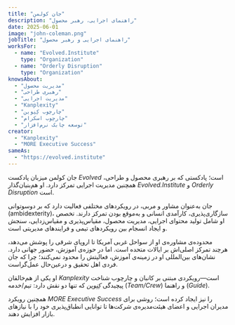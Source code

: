 ```yaml
---
title: "جان کولمن"
description: "راهنمای اجرایی، رهبر محصول"
date: 2025-06-01
image: "john-coleman.png"
jobTitle: "راهنمای اجرایی و رهبر محصول"
worksFor:
  - name: "Evolved.Institute"
    type: "Organization"
  - name: "Orderly Disruption"
    type: "Organization"
knowsAbout:
  - "مدیریت محصول"
  - "رهبری طراحی"
  - "مدیریت اجرایی"
  - "Kanplexity"
  - "چارچوب کِنِوین"
  - "چارچوب اسکرام"
  - "توسعه چابک نرم‌افزار"
creator:
  - "Kanplexity"
  - "MORE Executive Success"
sameAs:
  - "https://evolved.institute"
---
```


جان کولمن میزبان پادکست *Evolved* است؛ پادکستی که بر رهبری محصول و طراحی، همچنین مدیریت اجرایی تمرکز دارد. او هم‌بنیان‌گذار *Evolved.Institute* و *Orderly Disruption* است.

جان به‌عنوان مشاور و مربی، در رویکردهای مختلفی فعالیت دارد که بر دوسوتوانی (ambidexterity)، سازگاری‌پذیری، کارآمدی انسانی و به‌موقع بودن تمرکز دارند. تخصص او شامل تولید محتوای اجرایی، مدیریت محصول، مقیاس‌پذیری و مقیاس‌زدایی، سنجش و ایجاد انسجام بین رویکردهای تیمی و فرایندهای مدیریتی است.

محدوده‌ی مشاوره‌ی او از سواحل غربی آمریکا تا اروپای شرقی را پوشش می‌دهد، هرچند تمرکز اصلی‌اش بر ایالات متحده است. اما در حوزه‌ی آموزش، حضور جهانی دارد. نشان‌های بین‌المللی او در زمینه‌ی آموزش، فعالیتش را محدود نمی‌کنند؛ چرا که جان فردی اهل تحقیق و درعین‌حال عمل‌گراست.

او یکی از هم‌خالقان *Kanplexity* است—رویکردی مبتنی بر کانبان و چارچوب شناخت پیچیدگی *کِنِوین* که تنها دو نقش دارد: تیم/خدمه (*Team/Crew*) و راهنما (*Guide*).

همچنین رویکرد *MORE Executive Success* را نیز ایجاد کرده است؛ روشی برای مدیران اجرایی و اعضای هیئت‌مدیره‌ی شرکت‌ها تا توانایی انطباق‌پذیری خود را با نیازهای بازار افزایش دهند.
